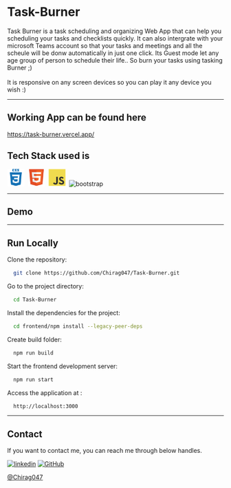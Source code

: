 # Task-Burner
Task Burner is a task scheduling and organizing Web App that can help you scheduling your tasks and checklists quickly. It can also intergrate with your microsoft Teams account so that your tasks and meetings and all the scheule will be donw automatically in just one click. Its Guest mode let any age group of person to schedule their life.. So burn your tasks using tasking Burner ;)
<br> <br>
It is responsive on any screen devices so you can play it any device you wish :)
<hr>

## Working App can be found here

https://task-burner.vercel.app/

## Tech Stack used is

 <img src="https://github.com/devicons/devicon/blob/master/icons/css3/css3-plain-wordmark.svg"  title="CSS3" alt="CSS" width="40" height="40"/>&nbsp;
 <img src="https://github.com/devicons/devicon/blob/master/icons/html5/html5-original.svg" title="HTML5" alt="HTML" width="40" height="40"/>&nbsp;
 <img src="https://github.com/devicons/devicon/blob/master/icons/javascript/javascript-original.svg" title="JavaScript" alt="JavaScript" width="40" height="40"/>&nbsp;
 <img src="https://camo.githubusercontent.com/bec2c92468d081617cb3145a8f3d8103e268bca400f6169c3a68dc66e05c971e/68747470733a2f2f76352e676574626f6f7473747261702e636f6d2f646f63732f352e302f6173736574732f6272616e642f626f6f7473747261702d6c6f676f2d736861646f772e706e67" title="boostrap" alt="bootstrap" width="40" height="40"/>

 <hr>

## Demo 

<hr>

## Run Locally
Clone the repository:

```bash
  git clone https://github.com/Chirag047/Task-Burner.git
```
Go to the project directory:

```bash
  cd Task-Burner
```
Install the dependencies for the project:

```bash
  cd frontend/npm install --legacy-peer-deps
```
Create build folder:

```bash
  npm run build
```
Start the frontend development server:

```bash
  npm run start
```
Access the application at :

```bash
  http://localhost:3000
```


<hr>
  
## Contact

If you want to contact me, you can reach me through below handles.

[![linkedin](https://img.shields.io/badge/Chirag_Nagar-0077B5?style=for-the-badge&logo=linkedin&logoColor=white)](https://www.linkedin.com/in/chiragnagar047/)
[![GitHub](https://img.shields.io/badge/Chirag_Nagar-252525?style=for-the-badge&logo=Github&logoColor=white)](https://github.com/Chirag047)

[@Chirag047](https://github.com/Chirag047)
